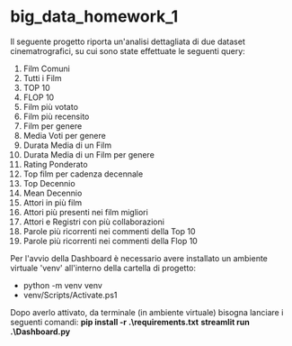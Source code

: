 # big_data_homework_1

Il seguente progetto riporta un'analisi dettagliata di due dataset cinematrografici, su cui sono state effettuate le seguenti query:
1. Film Comuni
2. Tutti i Film
3. TOP 10
4. FLOP 10
5. Film più votato
6. Film più recensito
7. Film per genere
8. Media Voti per genere
9. Durata Media di un Film
10. Durata Media di un Film per genere
11. Rating Ponderato
12. Top film per cadenza decennale
13. Top Decennio
14. Mean Decennio
15. Attori in più film
16. Attori più presenti nei film migliori
17. Attori e Registri con più collaborazioni
18. Parole più ricorrenti nei commenti della Top 10
19. Parole più ricorrenti nei commenti della Flop 10

Per l'avvio della Dashboard è necessario avere installato un ambiente virtuale 'venv' all'interno della cartella di progetto:
- python -m venv venv
- venv/Scripts/Activate.ps1

Dopo averlo attivato, da terminale (in ambiente virtuale) bisogna lanciare i seguenti comandi:
**pip install -r .\requirements.txt**
**streamlit run .\Dashboard.py**

